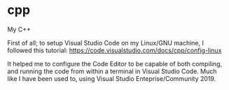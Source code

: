 # cpp
My C++

First of all; to setup Visual Studio Code on my Linux/GNU machine, I followed this tutorial:
https://code.visualstudio.com/docs/cpp/config-linux

It helped me to configure the Code Editor to be capable of both compiling, and running the code from within a terminal in Visual Studio Code. Much like I have been used to, using Visual Studio Enteprise/Community 2019.
